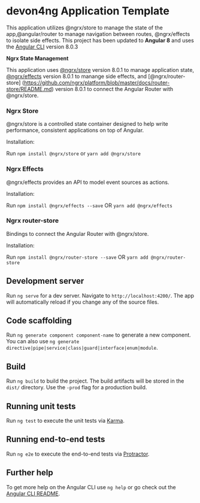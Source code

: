 # devon4ng Application Template

This application utilizes @ngrx/store to manage the state of the app,@angular/router to manage navigation between routes, @ngrx/effects to isolate side effects. This project has been updated to **Angular 8** and uses the [Angular CLI](https://github.com/angular/angular-cli) version 8.0.3

**Ngrx State Management**

This application uses [@ngrx/store](https://github.com/ngrx/platform/blob/master/docs/store/README.md) version 8.0.1 to manage application state, [@ngrx/effects](https://github.com/ngrx/platform/blob/master/docs/effects/README.md) version 8.0.1 to manange side effects, and [@ngrx/router-store]
(https://github.com/ngrx/platform/blob/master/docs/router-store/README.md) version 8.0.1 to connect the Angular Router with @ngrx/store.

### Ngrx Store

@ngrx/store is a controlled state container designed to help write performance, consistent applications on top of Angular.

Installation:

Run `npm install @ngrx/store` or `yarn add @ngrx/store`

### Ngrx Effects

@ngrx/effects provides an API to model event sources as actions. 

Installation:

Run `npm install @ngrx/effects --save` OR `yarn add @ngrx/effects`

### Ngrx router-store

Bindings to connect the Angular Router with @ngrx/store.

Installation:

Run `npm install @ngrx/router-store --save` OR `yarn add @ngrx/router-store`

## Development server

Run `ng serve` for a dev server. Navigate to `http://localhost:4200/`. The app will automatically reload if you change any of the source files.

## Code scaffolding

Run `ng generate component component-name` to generate a new component. You can also use `ng generate directive|pipe|service|class|guard|interface|enum|module`.

## Build

Run `ng build` to build the project. The build artifacts will be stored in the `dist/` directory. Use the `-prod` flag for a production build.

## Running unit tests

Run `ng test` to execute the unit tests via [Karma](https://karma-runner.github.io).

## Running end-to-end tests

Run `ng e2e` to execute the end-to-end tests via [Protractor](http://www.protractortest.org/).

## Further help

To get more help on the Angular CLI use `ng help` or go check out the [Angular CLI README](https://github.com/angular/angular-cli/blob/master/README.md).
